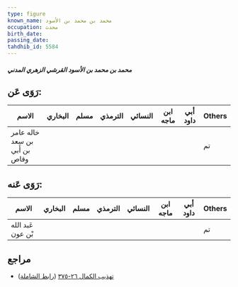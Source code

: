 ```yaml
---
type: figure
known_name: محمد بن محمد بن الأسود
occupation: محدث
birth_date:
passing_date:
tahdhib_id: 5584
---
```

##### محمد بن محمد بن الأسود القرشي الزهري المدني

## رَوَى عَن:
| الاسم                         | البخاري | مسلم | الترمذي | النسائي | ابن ماجه | أبي داود | Others |
| ----------------------------- | ------- | ---- | ------- | ------- | -------- | -------- | ------ |
| خاله عامر بن سعد بن أَبي وقاص |         |      |         |         |          |          | تم     |
## رَوَى عَنه:
| الاسم             | البخاري | مسلم | الترمذي | النسائي | ابن ماجه | أبي داود | Others |
| ----------------- | ------- | ---- | ------- | ------- | -------- | -------- | ------ |
| عَبد الله بْن عون |         |      |         |         |          |          | تم     |
## مراجع
- [تهذيب الكمال ٢٦-٣٧٥](obsidian://open?vault=Tahdhib-al-Kamal&file=Figures/٥٥٨٤-محمد%20بن%20محمد%20بن%20الأسود%20القرشي%20الزهري%20المدني) ([رابط الشاملة](https://shamela.ws/book/3722/14123))